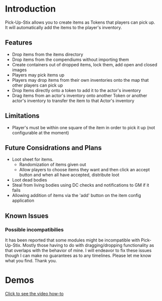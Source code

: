 # Introduction

Pick-Up-Stix allows you to create items as Tokens that players can pick up. It will automatically add the items to the player's inventory.

## Features
- Drop items from the items directory
- Drop items from the compendiums without importing them
- Create containers out of dropped items, lock them, add open and closed images
- Players may pick items up
- Players may drop items from their own inventories onto the map that other players can pick up
- Drop Items directly onto a token to add it to the actor's inventory
- Drag items from an actor's inventory onto another Token or another actor's inventory to transfer the item to that Actor's inventory

## Limitations
- Player's must be within one square of the item in order to pick it up (not configurable at the moment)

## Future Considrations and Plans
- Loot sheet for items.
  - Randomization of items given out
  - Allow players to choose items they want and then click an accept button and when all have accepted, distribute loot
- Loot dead bodies
- Steal from living bodies using DC checks and notifications to GM if it fails
- Allowing addition of items via the 'add' button on the item config application

## Known Issues

### Possible incompatibilies

It has been reported that some modules might be incompatible with Pick-Up-Stix. Mostly those having to do with dragging/dropping functionality as that overlaps with the behavior of mine. I will endeavor to fix these issues though I can make no guarantees as to any timelines. Please let me know what you find. Thank you.

# Demos


[Click to see the video how-to](https://turkeysunite-foundry-modules.s3.amazonaws.com/pick-up-stix/demos/demo.webm)